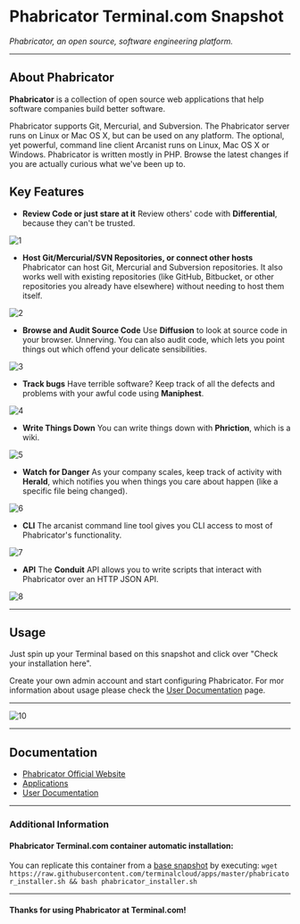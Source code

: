 # **Phabricator** Terminal.com Snapshot

*Phabricator, an open source, software engineering platform.*

---

## About Phabricator

**Phabricator** is a collection of open source web applications that help software companies build better software.

Phabricator supports Git, Mercurial, and Subversion. The Phabricator server runs on Linux or Mac OS X, but can be used on any platform. The optional, yet powerful, command line client Arcanist runs on Linux, Mac OS X or Windows. Phabricator is written mostly in PHP. Browse the latest changes if you are actually curious what we've been up to.


## Key Features

- **Review Code or just stare at it**
Review others' code with **Differential**, because they can't be trusted.

![1](http://phabricator.org/images/phabricator//differential.png)

- **Host Git/Mercurial/SVN Repositories, or connect other hosts**
Phabricator can host Git, Mercurial and Subversion repositories. It also works well with existing repositories (like GitHub, Bitbucket, or other repositories you already have elsewhere) without needing to host them itself.

![2](http://phabricator.org/images/repos.png)

- **Browse and Audit Source Code**
Use **Diffusion** to look at source code in your browser. Unnerving. You can also audit code, which lets you point things out which offend your delicate sensibilities.

![3](http://phabricator.org/images/phabricator//diffusion.png)

- **Track bugs**
Have terrible software? Keep track of all the defects and problems with your awful code using **Maniphest**.

![4](http://phabricator.org/images/phabricator//maniphest_mobile.png)

- **Write Things Down**
You can write things down with **Phriction**, which is a wiki.

![5](http://phabricator.org/images/phabricator//phriction.png)

- **Watch for Danger**
As your company scales, keep track of activity with **Herald**, which notifies you when things you care about happen (like a specific file being changed).

![6](http://phabricator.org/images/phabricator//herald.png)

- **CLI**
The arcanist command line tool gives you CLI access to most of Phabricator's functionality.

![7](http://phabricator.org/images/phabricator//arcanist.png)

- **API**
The **Conduit** API allows you to write scripts that interact with Phabricator over an HTTP JSON API.

![8](http://phabricator.org/images/phabricator/conduit.png)

---

## Usage

Just spin up your Terminal based on this snapshot and click over "Check your installation here".

Create your own admin account and start configuring Phabricator.
For mor information about usage please check the [User Documentation](http://www.phabricator.com/docs/phabricator/) page.

---

![10](http://phabricator.org/images/phabricator//hero.png)

---

## Documentation
- [Phabricator Official Website](http://phabricator.org/)
- [Applications](http://phabricator.org/applications/)
- [User Documentation](http://www.phabricator.com/docs/phabricator/)

---

### Additional Information

#### Phabricator Terminal.com container automatic installation:
You can replicate this container from a [base snapshot](https://www.terminal.com/tiny/FzpHiTXG1K) by executing:
`wget https://raw.githubusercontent.com/terminalcloud/apps/master/phabricator_installer.sh && bash phabricator_installer.sh`


---

#### Thanks for using Phabricator at Terminal.com!
